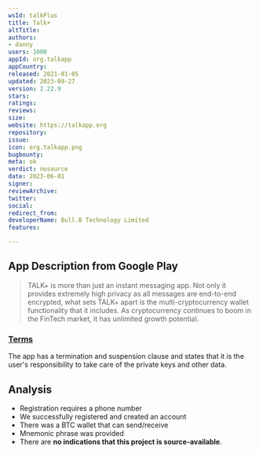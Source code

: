 ```yaml
---
wsId: talkPlus
title: Talk+
altTitle: 
authors:
- danny
users: 1000
appId: org.talkapp
appCountry: 
released: 2021-01-05
updated: 2023-09-27
version: 2.22.9
stars: 
ratings: 
reviews: 
size: 
website: https://talkapp.org
repository: 
issue: 
icon: org.talkapp.png
bugbounty: 
meta: ok
verdict: nosource
date: 2023-06-01
signer: 
reviewArchive: 
twitter: 
social: 
redirect_from: 
developerName: Bull.B Technology Limited
features: 

---
```


## App Description from Google Play 

> TALK+ is more than just an instant messaging app. Not only it provides extremely high privacy as all messages are end-to-end encrypted, what sets TALK+ apart is the multi-cryptocurrency wallet functionality that it includes. As cryptocurrency continues to boom in the FinTech market, it has unlimited growth potential.

### [Terms](https://api.talkapp.org/storage/files/talk_tnc.pdf) 

The app has a termination and suspension clause and states that it is the user's responsibility to take care of the private keys and other data.

## Analysis 

- Registration requires a phone number 
- We successfully registered and created an account 
- There was a BTC wallet that can send/receive 
- Mnemonic phrase was provided 
- There are **no indications that this project is source-available**.
